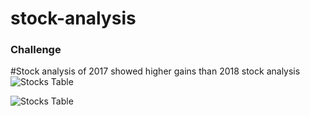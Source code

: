 # stock-analysis

### Challenge
#Stock analysis of 2017 showed higher gains than 2018 stock analysis
![Stocks Table](All%20Stocks%202017%20.png)

![Stocks Table](All%20Stocks%202018%20.png)
